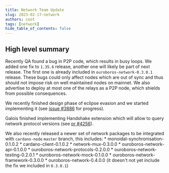 ```yaml
---
title: Network Team Update
slug: 2023-02-17-network
authors: coot
tags: [network]
hide_table_of_contents: false
---
```


## High level summary

Recently QA found a bug in P2P code, which results in busy loops.  We added one
fix to `1.35.6` release, another one will likely be part of next release.  The
first one is already included in `ouroboros-network-0.3.0.1` release.  These
bugs could only affect nodes which are out of sync and thus should not impose
risk on well maintained nodes on mainnet.  We also advertise to deploy at most
one of the relays as a P2P node, which shields from possible consequences.

We recently finished design phase of eclipse evasion and we started
implementing it (see [issue #3886] for progress).

Galois finished implementing Handshake extension which will allow to query
network protocol versions (see [pr #4256]).

We also recently released a newer set of network packages to be integrated with
`cardano-node` `master` branch, this includes:
    * monoidal-synchronisation-0.1.0.2
    * cardano-client-0.1.0.2
    * network-mux-0.3.0.0
    * ouroboros-network-api-0.1.0.0
    * ouroboros-network-protocols-0.2.0.0
    * ouroboros-network-testing-0.2.0.1
    * ouroboros-network-mock-0.1.0.0
    * ouroboros-network-framework-0.3.0.0
    * ouroboros-network-0.4.0.0 (it doesn't not yet include the fix we included
      in `0.3.0.1`)

[issue #3886]: https://github.com/orgs/input-output-hk/projects/19/views/16?pane=issue&itemId=19819205
[pr #4256]: https://github.com/input-output-hk/ouroboros-network/pull/4256
